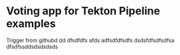 # Voting app for Tekton Pipeline examples
Trigger from githubd
dd
dfsdfdfs
afds
adfsdfdfsdfs
dsdsfdfsdfsdfsa
dfsdfssddsdsdsdsds
